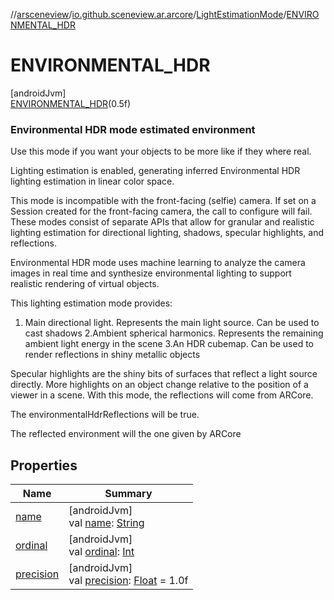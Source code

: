 //[arsceneview](../../../../index.md)/[io.github.sceneview.ar.arcore](../../index.md)/[LightEstimationMode](../index.md)/[ENVIRONMENTAL_HDR](index.md)

# ENVIRONMENTAL_HDR

[androidJvm]\
[ENVIRONMENTAL_HDR](index.md)(0.5f)

###  Environmental HDR mode estimated environment

Use this mode if you want your objects to be more like if they where real.

Lighting estimation is enabled, generating inferred Environmental HDR lighting estimation in linear color space.

This mode is incompatible with the front-facing (selfie) camera. If set on a Session created for the front-facing camera, the call to configure will fail. These modes consist of separate APIs that allow for granular and realistic lighting estimation for directional lighting, shadows, specular highlights, and reflections.

Environmental HDR mode uses machine learning to analyze the camera images in real time and synthesize environmental lighting to support realistic rendering of virtual objects.

This lighting estimation mode provides:

1. 
   Main directional light. Represents the main light source. Can be used to cast shadows 2.Ambient spherical harmonics. Represents the remaining ambient light energy in the scene 3.An HDR cubemap. Can be used to render reflections in shiny metallic objects

Specular highlights are the shiny bits of surfaces that reflect a light source directly. More highlights on an object change relative to the position of a viewer in a scene. With this mode, the reflections will come from ARCore.

The environmentalHdrReflections will be true.

The reflected environment will the one given by ARCore

## Properties

| Name | Summary |
|---|---|
| [name](../../../io.github.sceneview.ar.scene/-plane-renderer/-plane-renderer-mode/-r-e-n-d-e-r_-a-l-l/index.md#-372974862%2FProperties%2F-58641720) | [androidJvm]<br>val [name](../../../io.github.sceneview.ar.scene/-plane-renderer/-plane-renderer-mode/-r-e-n-d-e-r_-a-l-l/index.md#-372974862%2FProperties%2F-58641720): [String](https://kotlinlang.org/api/latest/jvm/stdlib/kotlin/-string/index.html) |
| [ordinal](../../../io.github.sceneview.ar.scene/-plane-renderer/-plane-renderer-mode/-r-e-n-d-e-r_-a-l-l/index.md#-739389684%2FProperties%2F-58641720) | [androidJvm]<br>val [ordinal](../../../io.github.sceneview.ar.scene/-plane-renderer/-plane-renderer-mode/-r-e-n-d-e-r_-a-l-l/index.md#-739389684%2FProperties%2F-58641720): [Int](https://kotlinlang.org/api/latest/jvm/stdlib/kotlin/-int/index.html) |
| [precision](../precision.md) | [androidJvm]<br>val [precision](../precision.md): [Float](https://kotlinlang.org/api/latest/jvm/stdlib/kotlin/-float/index.html) = 1.0f |
